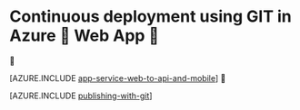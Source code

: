 <properties 
	pageTitle="Continuous deployment using GIT in Azure Web App" 
	description="Learn how to use Git to publish an Azure web app, and then enable continuous deployment from Bitbucket, CodePlex, Dropbox, GitHub, or Mercurial." 
	services="app-service" 
	documentationCenter=".net" 
	authors="cephalin" 
	manager="wpickett" 
	editor="mollybos"/>

<tags
	ms.service="app-service"
	ms.date="12/11/2015"
	wacn.date=""/>

# Continuous deployment using GIT in Azure  Web App 


[AZURE.INCLUDE [app-service-web-to-api-and-mobile](../includes/app-service-web-to-api-and-mobile.md)]


[AZURE.INCLUDE [publishing-with-git](../includes/publishing-with-git.md)]
 

